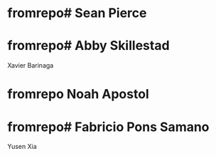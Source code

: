 
# fromrepo# Sean Pierce


# fromrepo# Abby Skillestad
Xavier Barinaga

# fromrepo Noah Apostol

# fromrepo# Fabricio Pons Samano

Yusen Xia


